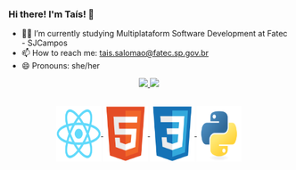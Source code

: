 ### Hi there! I'm Taís! 👋

- 🧑‍🎓 I’m currently studying Multiplataform Software Development at Fatec - SJCampos
- 📫 How to reach me: tais.salomao@fatec.sp.gov.br
- 😄 Pronouns: she/her

<div align="center">
  <a href="https://github.com/taissalomao">
  <img width="42%" src="https://github-readme-stats.vercel.app/api?username=taissalomao&show_icons=true&theme=dracula&include_all_commits=true&count_private=true"/>
  <img width="50%" src="https://github-readme-stats.vercel.app/api/top-langs/?username=taissalomao&layout=compact&langs_count=7&theme=dracula"/>
</div>
    <p> </p>
  
  <div style="display: inline_block" align="center"><br>
  <img align="center" alt="Rafa-React" height="100" width="80" src="https://raw.githubusercontent.com/devicons/devicon/master/icons/react/react-original.svg">
  <img align="center" alt="Rafa-HTML" height="100" width="80" src="https://raw.githubusercontent.com/devicons/devicon/master/icons/html5/html5-original.svg">
  <img align="center" alt="Rafa-CSS" height="100" width="80" src="https://raw.githubusercontent.com/devicons/devicon/master/icons/css3/css3-original.svg">
  <img align="center" alt="Rafa-Python" height="100" width="80" src="https://raw.githubusercontent.com/devicons/devicon/master/icons/python/python-original.svg">
</div>
  <p> </p>
  <div> 

</div>
